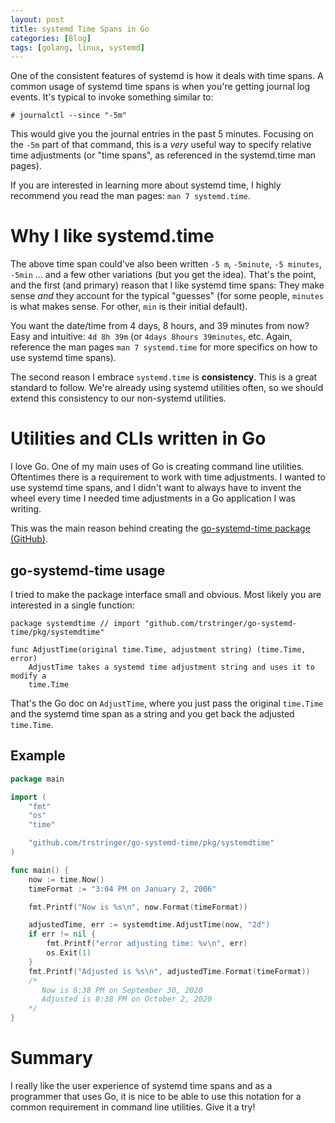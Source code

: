 ```yaml
---
layout: post
title: systemd Time Spans in Go
categories: [Blog]
tags: [golang, linux, systemd]
---
```


One of the consistent features of systemd is how it deals with time spans. A common usage of systemd time spans is when you're getting journal log events. It's typical to invoke something similar to:

```
# journalctl --since "-5m"
```

This would give you the journal entries in the past 5 minutes. Focusing on the `-5m` part of that command, this is a *very* useful way to specify relative time adjustments (or "time spans", as referenced in the systemd.time man pages).

If you are interested in learning more about systemd time, I highly recommend you read the man pages: `man 7 systemd.time`.

# Why I like systemd.time

The above time span could've also been written `-5 m`, `-5minute`, `-5 minutes`, `-5min` ... and a few other variations (but you get the idea). That's the point, and the first (and primary) reason that I like systemd time spans: They make sense *and* they account for the typical "guesses" (for some people, `minutes` is what makes sense. For other, `min` is their initial default).

You want the date/time from 4 days, 8 hours, and 39 minutes from now? Easy and intuitive: `4d 8h 39m` (or `4days 8hours 39minutes`, etc. Again, reference the man pages `man 7 systemd.time` for more specifics on how to use systemd time spans).

The second reason I embrace `systemd.time` is **consistency**. This is a great standard to follow. We're already using systemd utilities often, so we should extend this consistency to our non-systemd utilities.

# Utilities and CLIs written in Go

I love Go. One of my main uses of Go is creating command line utilities. Oftentimes there is a requirement to work with time adjustments. I wanted to use systemd time spans, and I didn't want to always have to invent the wheel every time I needed time adjustments in a Go application I was writing.

This was the main reason behind creating the [go-systemd-time package (GitHub)](https://github.com/trstringer/go-systemd-time).

## go-systemd-time usage

I tried to make the package interface small and obvious. Most likely you are interested in a single function:

```
package systemdtime // import "github.com/trstringer/go-systemd-time/pkg/systemdtime"

func AdjustTime(original time.Time, adjustment string) (time.Time, error)
    AdjustTime takes a systemd time adjustment string and uses it to modify a
    time.Time
```

That's the Go doc on `AdjustTime`, where you just pass the original `time.Time` and the systemd time span as a string and you get back the adjusted `time.Time`.

## Example

```go
package main

import (
	"fmt"
	"os"
	"time"

	"github.com/trstringer/go-systemd-time/pkg/systemdtime"
)

func main() {
	now := time.Now()
	timeFormat := "3:04 PM on January 2, 2006"

	fmt.Printf("Now is %s\n", now.Format(timeFormat))

	adjustedTime, err := systemdtime.AdjustTime(now, "2d")
	if err != nil {
		fmt.Printf("error adjusting time: %v\n", err)
		os.Exit(1)
	}
	fmt.Printf("Adjusted is %s\n", adjustedTime.Format(timeFormat))
	/*
	   Now is 8:38 PM on September 30, 2020
	   Adjusted is 8:38 PM on October 2, 2020
	*/
}
```

# Summary

I really like the user experience of systemd time spans and as a programmer that uses Go, it is nice to be able to use this notation for a common requirement in command line utilities. Give it a try!

